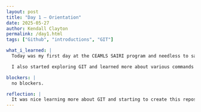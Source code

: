 ```yaml
---
layout: post
title: "Day 1 – Orientation"
date: 2025-05-27
author: Kendall Clayton
permalink: /day1.html
tags: ["Github", "introductions", "GIT"]

what_i_learned: |
  Today was my first day at the CEAMLS SAIRI program and needless to say it was fun! I had learned more about my fellow team members which was nice. One of my project members is from Alabama and two others are very knowledgable on computer science.

  I also started exploring GIT and learned more about various commands such as Git pull and Git push

blockers: |
  no blockers.

reflection: |
  It was nice learning more about GIT and starting to create this repository on Github, I am content with what I have been doing and can not wait to see what the future has in store.
---
```

